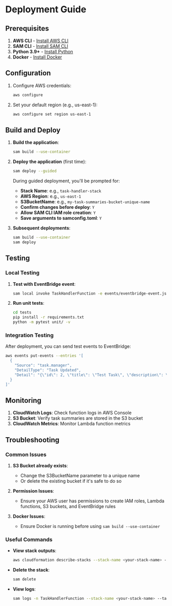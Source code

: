 # Deployment Guide

## Prerequisites

1. **AWS CLI** - [Install AWS CLI](https://docs.aws.amazon.com/cli/latest/userguide/getting-started-install.html)
2. **SAM CLI** - [Install SAM CLI](https://docs.aws.amazon.com/serverless-application-model/latest/developerguide/serverless-sam-cli-install.html)
3. **Python 3.9+** - [Install Python](https://www.python.org/downloads/)
4. **Docker** - [Install Docker](https://docs.docker.com/get-docker/)

## Configuration

1. Configure AWS credentials:

   ```bash
   aws configure
   ```

2. Set your default region (e.g., us-east-1):
   ```bash
   aws configure set region us-east-1
   ```

## Build and Deploy

1. **Build the application**:

   ```bash
   sam build --use-container
   ```

2. **Deploy the application** (first time):

   ```bash
   sam deploy --guided
   ```

   During guided deployment, you'll be prompted for:

   - **Stack Name**: e.g., `task-handler-stack`
   - **AWS Region**: e.g., `us-east-1`
   - **S3BucketName**: e.g., `my-task-summaries-bucket-unique-name`
   - **Confirm changes before deploy**: `Y`
   - **Allow SAM CLI IAM role creation**: `Y`
   - **Save arguments to samconfig.toml**: `Y`

3. **Subsequent deployments**:
   ```bash
   sam build --use-container
   sam deploy
   ```

## Testing

### Local Testing

1. **Test with EventBridge event**:

   ```bash
   sam local invoke TaskHandlerFunction -e events/eventbridge-event.json
   ```

2. **Run unit tests**:
   ```bash
   cd tests
   pip install -r requirements.txt
   python -m pytest unit/ -v
   ```

### Integration Testing

After deployment, you can send test events to EventBridge:

```bash
aws events put-events --entries '[
  {
    "Source": "task.manager",
    "DetailType": "Task Updated",
    "Detail": "{\"id\": 2, \"title\": \"Test Task\", \"description\": \"Test Description\", \"status\": \"COMPLETED\", \"dueDate\": \"2025-09-05T17:00:00\", \"createdAt\": \"2025-08-26T23:30:43.084639\", \"updatedAt\": \"2025-08-27T00:47:55.599711\"}"
  }
]'
```

## Monitoring

1. **CloudWatch Logs**: Check function logs in AWS Console
2. **S3 Bucket**: Verify task summaries are stored in the S3 bucket
3. **CloudWatch Metrics**: Monitor Lambda function metrics

## Troubleshooting

### Common Issues

1. **S3 Bucket already exists**:

   - Change the S3BucketName parameter to a unique name
   - Or delete the existing bucket if it's safe to do so

2. **Permission Issues**:

   - Ensure your AWS user has permissions to create IAM roles, Lambda functions, S3 buckets, and EventBridge rules

3. **Docker Issues**:
   - Ensure Docker is running before using `sam build --use-container`

### Useful Commands

- **View stack outputs**:

  ```bash
  aws cloudformation describe-stacks --stack-name <your-stack-name> --query 'Stacks[0].Outputs'
  ```

- **Delete the stack**:

  ```bash
  sam delete
  ```

- **View logs**:
  ```bash
  sam logs -n TaskHandlerFunction --stack-name <your-stack-name> --tail
  ```
